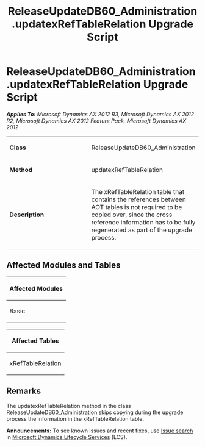 ﻿---
title: ReleaseUpdateDB60_Administration.updatexRefTableRelation Upgrade Script
TOCTitle: ReleaseUpdateDB60_Administration.updatexRefTableRelation Upgrade Script
ms:assetid: 6c9adbe5-6306-a16b-f7f6-14700a86a27c
ms:mtpsurl: https://msdn.microsoft.com/en-us/library/JJ685693(v=AX.60)
ms:contentKeyID: 49708894
ms.date: 05/18/2015
mtps_version: v=AX.60
---

# ReleaseUpdateDB60\_Administration.updatexRefTableRelation Upgrade Script 


_**Applies To:** Microsoft Dynamics AX 2012 R3, Microsoft Dynamics AX 2012 R2, Microsoft Dynamics AX 2012 Feature Pack, Microsoft Dynamics AX 2012_

<table>
<colgroup>
<col style="width: 50%" />
<col style="width: 50%" />
</colgroup>
<tbody>
<tr class="odd">
<td><p><strong>Class</strong></p></td>
<td><p>ReleaseUpdateDB60_Administration</p></td>
</tr>
<tr class="even">
<td><p><strong>Method</strong></p></td>
<td><p>updatexRefTableRelation</p></td>
</tr>
<tr class="odd">
<td><p><strong>Description</strong></p></td>
<td><p>The xRefTableRelation table that contains the references between AOT tables is not required to be copied over, since the cross reference information has to be fully regenerated as part of the upgrade process.</p></td>
</tr>
</tbody>
</table>


## Affected Modules and Tables

<table>
<colgroup>
<col style="width: 100%" />
</colgroup>
<thead>
<tr class="header">
<th><p>Affected Modules</p></th>
</tr>
</thead>
<tbody>
<tr class="odd">
<td><p>Basic</p></td>
</tr>
</tbody>
</table>


<table>
<colgroup>
<col style="width: 100%" />
</colgroup>
<thead>
<tr class="header">
<th><p>Affected Tables</p></th>
</tr>
</thead>
<tbody>
<tr class="odd">
<td><p>xRefTableRelation</p></td>
</tr>
</tbody>
</table>


## Remarks

The updatexRefTableRelation method in the class ReleaseUpdateDB60\_Administration skips copying during the upgrade process the information in the xRefTableRelation table.

  
**Announcements:** To see known issues and recent fixes, use [Issue search](http://go.microsoft.com/fwlink/?linkid=389258) in [Microsoft Dynamics Lifecycle Services](http://go.microsoft.com/fwlink/?linkid=306505) (LCS).


